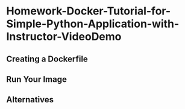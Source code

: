 # Homework-Docker-Tutorial-for-Simple-Python-Application-with-Instructor-VideoDemo

## Creating a Dockerfile

## Run Your Image

## Alternatives

